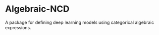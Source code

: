 # Algebraic-NCD
A package for defining deep learning models using categorical algebraic expressions.
